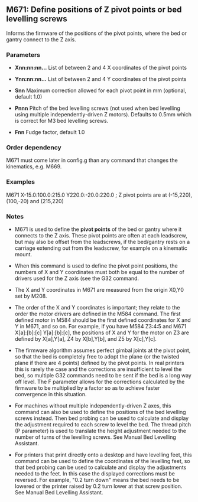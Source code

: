 ## M671: Define positions of Z pivot points or bed levelling screws

Informs the firmware of the positions of the pivot points, where the bed or gantry connect to the Z axis.

### Parameters

- **Xnn:nn:nn...** List of between 2 and 4 X coordinates of the pivot points

- **Ynn:nn:nn...** List of between 2 and 4 Y coordinates of the pivot points

- **Snn** Maximum correction allowed for each pivot point in mm (optional, default 1.0)

- **Pnnn** Pitch of the bed levelling screws (not used when bed levelling using multiple independently-driven Z motors). Defaults to 0.5mm which is correct for M3 bed levelling screws.

- **Fnn** Fudge factor, default 1.0

### Order dependency

M671 must come later in config.g than any command that changes the kinematics, e.g. M669.

### Examples

M671 X-15.0:100.0:215.0 Y220.0:-20.0:220.0 ; Z pivot points are at (-15,220), (100,-20) and (215,220)

### Notes

- M671 is used to define the **pivot points** of the bed or gantry where it connects to the Z axis. These pivot points are often at each leadscrew, but may also be offset from the leadscrews, if the bed/gantry rests on a carriage extending out from the leadscrew, for example on a kinematic mount.

- When this command is used to define the pivot point positions, the numbers of X and Y coordinates must both be equal to the number of drivers used for the Z axis (see the G32 command.

- The X and Y coordinates in M671 are measured from the origin X0,Y0 set by M208.

- The order of the X and Y coordinates is important; they relate to the order the motor drivers are defined in the M584 command. The first defined motor in M584 should be the first defined coordinates for X and Y in M671, and so on. For example, if you have M584 Z3:4:5 and M671 X\[a\]:\[b\]:\[c\] Y\[a\]:\[b\]:\[c\], the positions of X and Y for the motor on Z3 are defined by X\[a\],Y\[a\], Z4 by X\[b\],Y\[b\], and Z5 by X\[c\],Y\[c\].

- The firmware algorithm assumes perfect gimbal joints at the pivot point, so that the bed is completely free to adopt the plane (or the twisted plane if there are 4 points) defined by the pivot points. In real printers this is rarely the case and the corrections are insufficient to level the bed, so multiple G32 commands need to be sent if the bed is a long way off level. The F parameter allows for the corrections calculated by the firmware to be multiplied by a factor so as to achieve faster convergence in this situation.

- For machines without multiple independently-driven Z axes, this command can also be used to define the positions of the bed levelling screws instead. Then bed probing can be used to calculate and display the adjustment required to each screw to level the bed. The thread pitch (P parameter) is used to translate the height adjustment needed to the number of turns of the levelling screws. See Manual Bed Levelling Assistant.

- For printers that print directly onto a desktop and have levelling feet, this command can be used to define the coordinates of the levelling feet, so that bed probing can be used to calculate and display the adjustments needed to the feet. In this case the displayed corrections must be reversed. For example, "0.2 turn down" means the bed needs to be lowered or the printer raised by 0.2 turn lower at that screw position. See Manual Bed Levelling Assistant.

